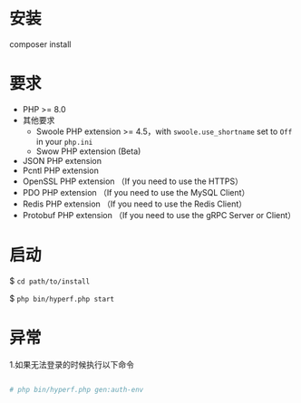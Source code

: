 # 安装

composer install

# 要求

- PHP >= 8.0
- 其他要求
    - Swoole PHP extension >= 4.5，with `swoole.use_shortname` set to `Off` in your `php.ini`
    - Swow PHP extension (Beta)
- JSON PHP extension
- Pcntl PHP extension
- OpenSSL PHP extension （If you need to use the HTTPS）
- PDO PHP extension （If you need to use the MySQL Client）
- Redis PHP extension （If you need to use the Redis Client）
- Protobuf PHP extension （If you need to use the gRPC Server or Client）

# 启动

$ `cd path/to/install`

$ `php bin/hyperf.php start`

# 异常

1.如果无法登录的时候执行以下命令

```bash

# php bin/hyperf.php gen:auth-env

```

